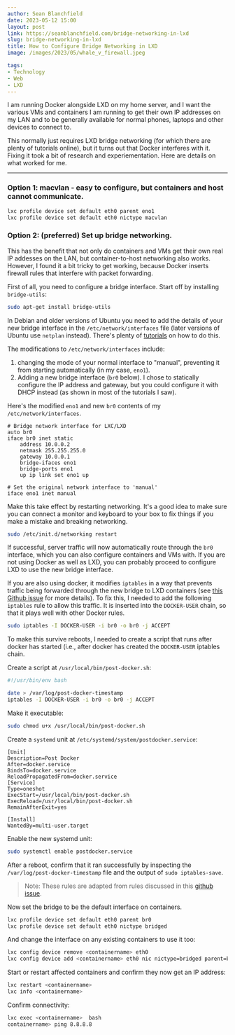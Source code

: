 ```yaml
---
author: Sean Blanchfield
date: 2023-05-12 15:00
layout: post
link: https://seanblanchfield.com/bridge-networking-in-lxd
slug: bridge-networking-in-lxd
title: How to Configure Bridge Networking in LXD
image: /images/2023/05/whale_v_firewall.jpeg

tags:
- Technology
- Web
- LXD
---
```


I am running Docker alongside LXD on my home server, and I want the various VMs and containers I am running to get their own IP addresses on my LAN and to be generally available for normal phones, laptops and other devices to connect to. 

This normally just requires LXD bridge networking (for which there are plenty of tutorials online), but it turns out that Docker interferes with it. Fixing it took a bit of research and experiementation. Here are details on what worked for me.

<!-- more -->
---

### Option 1: macvlan - easy to configure, but containers and host cannot communicate.
``` bash
lxc profile device set default eth0 parent eno1
lxc profile device set default eth0 nictype macvlan
```

### Option 2: (preferred) Set up bridge networking.

This has the benefit that not only do containers and VMs get their own real IP addesses on the LAN, but container-to-host networking also works. However, I found it a bit tricky to get working, because Docker inserts firewall rules that interfere with packet forwarding. 

First of all, you need to configure a bridge interface. Start off by installing `bridge-utils`:

``` bash
sudo apt-get install bridge-utils
```

In Debian and older versions of Ubuntu you need to add the details of your new bridge interface in the `/etc/network/interfaces` file (later versions of Ubuntu use `netplan` instead). There's plenty of [tutorials](https://medium.com/hackernoon/how-to-set-up-a-network-bridge-for-lxd-containers-98e3e7d1f273) on how to do this.

The modifications to `/etc/network/interfaces` include:
1. changing the mode of your normal interface to "manual", preventing it from starting automatically (in my case, `eno1`). 
1. Adding a new bridge interface (`br0` below). I chose to statically configure the IP address and gateway, but you could configure it with DHCP instead (as shown in most of the tutorials I saw).

Here's the modified `eno1` and new `br0` contents of my `/etc/network/interfaces`. 

``` text
# Bridge network interface for LXC/LXD
auto br0
iface br0 inet static
    address 10.0.0.2
    netmask 255.255.255.0
    gateway 10.0.0.1
    bridge-ifaces eno1
    bridge-ports eno1
    up ip link set eno1 up

# Set the original network interface to 'manual'
iface eno1 inet manual
```

Make this take effect by restarting networking. It's a good idea to make sure you can connect a monitor and keyboard to your box to fix things if you make a mistake and breaking networking.

``` bash
sudo /etc/init.d/networking restart
```

If successful, server traffic will now automatically route through the `br0` interface, which you can also configure containers and VMs with.  If you are not using Docker as well as LXD, you can probably proceed to configure LXD to use the new bridge interface. 

If you are also using docker, it modifies `iptables` in a way that prevents traffic being forwarded through the new bridge to LXD containers (see [this Github issue](https://github.com/docker/for-linux/issues/103) for more details). To fix this, I needed to add the following `iptables` rule to allow this traffic. It is inserted into the `DOCKER-USER` chain, so that it plays well with other Docker rules.

``` bash
sudo iptables -I DOCKER-USER -i br0 -o br0 -j ACCEPT
```

To make this survive reboots, I needed to create a script that runs after docker has started (i.e., after docker has created the `DOCKER-USER` iptables chain. 

Create a script at `/usr/local/bin/post-docker.sh`:

``` bash
#!/usr/bin/env bash

date > /var/log/post-docker-timestamp
iptables -I DOCKER-USER -i br0 -o br0 -j ACCEPT
```

Make it executable:
``` bash
sudo chmod u+x /usr/local/bin/post-docker.sh
```

Create a `systemd` unit at `/etc/systemd/system/postdocker.service`:
```
[Unit]
Description=Post Docker
After=docker.service
BindsTo=docker.service
ReloadPropagatedFrom=docker.service
[Service]
Type=oneshot
ExecStart=/usr/local/bin/post-docker.sh
ExecReload=/usr/local/bin/post-docker.sh
RemainAfterExit=yes

[Install]
WantedBy=multi-user.target
```

Enable the new systemd unit:

``` bash
sudo systemctl enable postdocker.service
```

After a reboot, confirm that it ran successfully by inspecting the `/var/log/post-docker-timestamp` file and the output of `sudo iptables-save`.

> Note: These rules are adapted from rules discussed in this [github issue](https://github.com/docker/for-linux/issues/103).


Now set the bridge to be the default interface on containers.

``` bash
lxc profile device set default eth0 parent br0
lxc profile device set default eth0 nictype bridged
```

And change the interface on any existing containers to use it too:

``` bash
lxc config device remove <containername> eth0
lxc config device add <containername> eth0 nic nictype=bridged parent=br0 name=eth0
```

Start or restart affected containers and confirm they now get an IP address:
``` bash
lxc restart <containername> 
lxc info <containername> 
```

Confirm connectivity:

``` bash
lxc exec <containername>  bash
containername> ping 8.8.8.8
```

